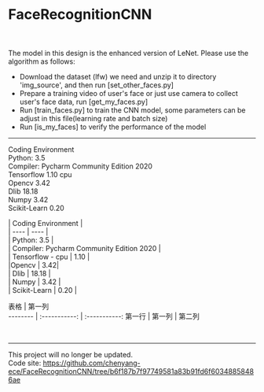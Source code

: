 # FaceRecognitionCNN

<br>
<br>
The model in this design is the enhanced version of LeNet. Please use the algorithm as follows:  


- Download the dataset (lfw) we need and unzip it to directory 'img_source', and then run [set_other_faces.py]    
- Prepare a training video of user's face or just use camera to collect user's face data, run [get_my_faces.py]  
- Run [train_faces.py] to train the CNN model, some parameters can be adjust in this file(learning rate and batch size)  
- Run [is_my_faces] to verify the performance of the model  
  
---

Coding Environment  
Python: 3.5  
Compiler: Pycharm Community Edition 2020  
Tensorflow	1.10  cpu  
Opencv	3.42  
Dlib	18.18  
Numpy	3.42  
Scikit-Learn	0.20  


|  Coding Environment    |  
|  ----  | ----  |  
| Python: 3.5      |  
| Compiler: Pycharm Community Edition 2020  |  
| Tensorflow - cpu  | 1.10 |  
|Opencv  | 3.42|  
| Dlib  | 18.18 |  
| Numpy  | 3.42 |  
| Scikit-Learn  | 0.20 |  

 表格      | 第一列     
 -------- | :-----------:  | :-----------: 
 第一行     | 第一列     | 第二列     

<br>

---  
This project will no longer be updated.  
Code site: https://github.com/chenyang-ece/FaceRecognitionCNN/tree/b6f187b7f97749581a83b91fd6f60348858486ae  
